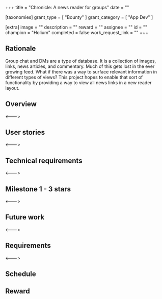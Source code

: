 +++
title = "Chronicle: A news reader for groups"
date = ""

[taxonomies]
grant_type = [ "Bounty" ]
grant_category = [ "App Dev" ]

[extra]
image = ""
description = ""
reward = ""
assignee = ""
id = ""
champion = "Holium"
completed = false
work_request_link = ""
+++


## Rationale

Group chat and DMs are a type of database. It is a collection of images, links, news articles, and commentary. 
Much of this gets lost in the ever growing feed. What if there was a way to surface relevant information in different
types of views? This project hopes to enable that sort of functionality by providing a way to view all news links in a
new reader layout.

## Overview

<--->

## User stories

<--->

## Technical requirements

<--->

## Milestone 1 - 3 stars

<--->

## Future work

<--->

## Requirements

<--->

## Schedule


## Reward

